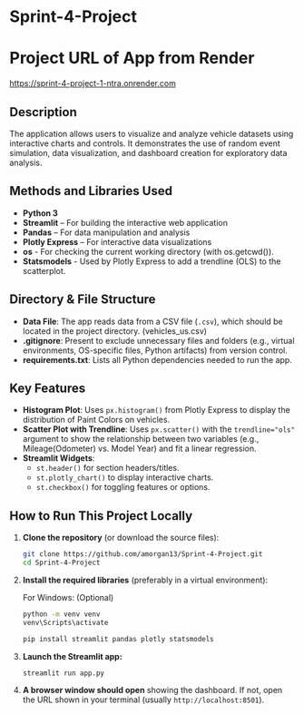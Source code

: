 # Sprint-4-Project

# Project URL of App from Render
https://sprint-4-project-1-ntra.onrender.com

## Description

The application allows users to visualize and analyze vehicle datasets using interactive charts and controls. It demonstrates the use of random event simulation, data visualization, and dashboard creation for exploratory data analysis.

## Methods and Libraries Used

- **Python 3**
- **Streamlit** – For building the interactive web application
- **Pandas** – For data manipulation and analysis
- **Plotly Express** – For interactive data visualizations
- **os** - For checking the current working directory (with os.getcwd()).
- **Statsmodels** - Used by Plotly Express to add a trendline (OLS) to the scatterplot.

## Directory & File Structure

- **Data File**: The app reads data from a CSV file (`.csv`), which should be located in the project directory. (vehicles_us.csv)
- **.gitignore**: Present to exclude unnecessary files and folders (e.g., virtual environments, OS-specific files, Python artifacts) from version control.
- **requirements.txt**: Lists all Python dependencies needed to run the app.

## Key Features

- **Histogram Plot**: Uses `px.histogram()` from Plotly Express to display the distribution of Paint Colors on vehicles.
- **Scatter Plot with Trendline**: Uses `px.scatter()` with the `trendline="ols"` argument to show the relationship between two variables (e.g., Mileage(Odometer) vs. Model Year) and fit a linear regression.
- **Streamlit Widgets**:
  - `st.header()` for section headers/titles.
  - `st.plotly_chart()` to display interactive charts.
  - `st.checkbox()` for toggling features or options.

## How to Run This Project Locally

1. **Clone the repository** (or download the source files):

   ```bash
   git clone https://github.com/amorgan13/Sprint-4-Project.git
   cd Sprint-4-Project
   ```

2. **Install the required libraries** (preferably in a virtual environment):

   For Windows: (Optional)
   ```bash
   python -m venv venv
   venv\Scripts\activate
   ```
   
   ```bash
   pip install streamlit pandas plotly statsmodels
   ```

3. **Launch the Streamlit app:**

   ```bash
   streamlit run app.py
   ```

4. **A browser window should open** showing the dashboard. If not, open the URL shown in your terminal (usually `http://localhost:8501`).